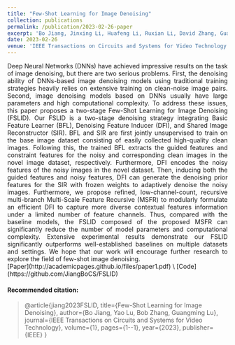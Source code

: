 ```yaml
---
title: "Few-Shot Learning for Image Denoising"
collection: publications
permalink: /publication/2023-02-26-paper
excerpt: 'Bo Jiang, Jinxing Li, Huafeng Li, Ruxian Li, David Zhang, Guangming Lu.'
date: 2023-02-26
venue: 'IEEE Transactions on Circuits and Systems for Video Technology'
---
```

<div style="text-align: justify;">
Deep Neural Networks (DNNs) have achieved impressive results on the task of image denoising, but there are two serious problems. First, the denoising ability of DNNs-based image denoising models using traditional training strategies heavily relies on extensive training on clean-noise image pairs. Second, image denoising models based on DNNs usually have large parameters and high computational complexity. To address these issues, this paper proposes a two-stage Few-Shot Learning for Image Denoising (FSLID). Our FSLID is a two-stage denoising strategy integrating Basic Feature Learner (BFL), Denoising Feature Inducer (DFI), and Shared Image Reconstructor (SIR). BFL and SIR are first jointly unsupervised to train on the base image dataset consisting of easily collected high-quality clean images. Following this, the trained BFL extracts the guided features and constraint features for the noisy and corresponding clean images in the novel image dataset, respectively. Furthermore, DFI encodes the noisy features of the noisy images in the novel dataset. Then, inducing both the guided features and noisy features, DFI can generate the denoising prior features for the SIR with frozen weights to adaptively denoise the noisy images. Furthermore, we propose refined, low-channel-count, recursive multi-branch Multi-Scale Feature Recursive (MSFR) to modularly formulate an efficient DFI to capture more diverse contextual features information under a limited number of feature channels. Thus, compared with the baseline models, the FSLID composed of the proposed MSFR can significantly reduce the number of model parameters and computational complexity. Extensive experimental results demonstrate our FSLID significantly outperforms well-established baselines on multiple datasets and settings. We hope that our work will encourage further research to explore the field of few-shot image denoising.
</div> [Paper](http://academicpages.github.io/files/paper1.pdf) \ [Code](https://github.com/JiangBoCS/FSLID)



#### Recommended citation: 
> @article{jiang2023FSLID,
>   title={Few-Shot Learning for Image Denoising},
>   author={Bo Jiang, Yao Lu, Bob Zhang, Guangming Lu},
>   journal={IEEE Transactions on Circuits and Systems for Video Technology},
>   volume={1},
>   pages={1--1},
>   year={2023},
>   publisher={IEEE}
> }
